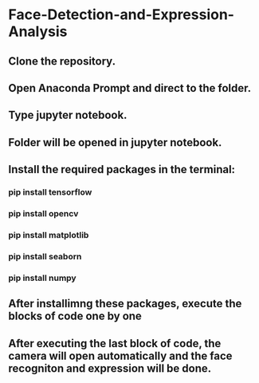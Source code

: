 # Face-Detection-and-Expression-Analysis
## Clone the repository.
## Open Anaconda Prompt and direct to the folder.
## Type jupyter notebook.
## Folder will be opened in jupyter notebook.
## Install the required packages in the terminal:
### pip install tensorflow
### pip install opencv
### pip install matplotlib
### pip install seaborn
### pip install numpy

## After installimng these packages, execute the blocks of code one by one
## After executing the last block of code, the camera will open automatically and the face recogniton and expression will be done.

